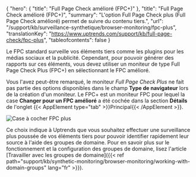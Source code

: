{
"hero": {
"title": "Full Page Check amélioré (FPC+)"
},
"title": "Full Page Check amélioré (FPC+)",
"summary": "L'option Full Page Check plus (Full Page Check amélioré) permet de suivre du contenu tiers.",
"url": "/support/kb/surveillance-synthetique/browser-monitoring/fpc-plus",
"translationKey": "https://www.uptrends.com/support/kb/full-page-check/fpc-plus",
"tableofcontents": false
}

Le FPC standard surveille vos éléments tiers comme les plugins pour les médias sociaux et la publicité. Cependant, pour pouvoir générer des rapports sur ces éléments, vous devez utiliser un moniteur de type Full Page Check Plus (FPC\+) en sélectionnant le FPC amélioré.

Vous l'avez peut-être remarqué, le moniteur *Full Page Check Plus* ne fait pas partie des options disponibles dans le champ **Type de navigateur** lors de la création d'un moniteur. Le FPC\+ est un moniteur FPC pour lequel la case **Changer pour un FPC amélioré** a été cochée dans la section **Détails** de l'onglet {{< AppElement type="tab" >}}Principal{{< /AppElement >}}.

![Case à cocher FPC plus](/img/content/scr-fpc-plus.min.png)

Ce choix indique à Uptrends que vous souhaitez effectuer une surveillance plus poussée de vos éléments tiers pour pouvoir identifier rapidement leur source à l'aide des groupes de domaine. Pour en savoir plus sur le fonctionnement et la configuration des groupes de domaine, lisez l'article [Travailler avec les groupes de domaine]({{< ref path="support/kb/synthetic-monitoring/browser-monitoring/working-with-domain-groups" lang="fr" >}}).
